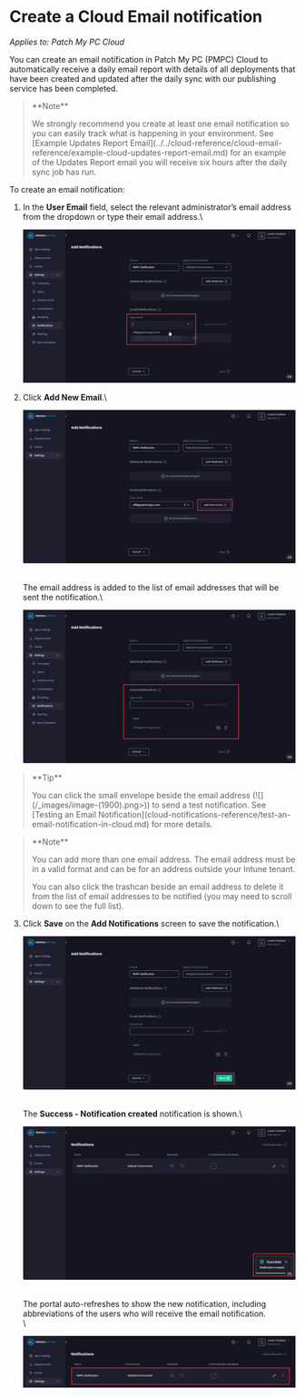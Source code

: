# Create a Cloud Email notification

_Applies to: Patch My PC Cloud_

You can create an email notification in Patch My PC (PMPC) Cloud to automatically receive a daily email report with details of all deployments that have been created and updated after the daily sync with our publishing service has been completed.

<blockquote class="wp-block-quote">
<p>**Note**</p>
<p>We strongly recommend you create at least one email notification so you can easily track what is happening in your environment. See [Example Updates Report Email](../../cloud-reference/cloud-email-reference/example-cloud-updates-report-email.md) for an example of the Updates Report email you will receive six hours after the daily sync job has run.</p>
</blockquote>

To create an email notification:

1.  In the **User Email** field, select the relevant administrator’s email address from the dropdown or type their email address.\


    ![Select the relevant administrator's email address from the "User Email" dropdown or type their email address](/_images/image-(1917).png "Select the relevant administrator’s email address from the “User Email” dropdown or type their email address")


2.  Click **Add New Email**.\


    ![Clicking "Add New Email" to add the email address to the notification list](/_images/image-(1918).png "Clicking “Add New Email” to add the email address to the notification list")

    \
    The email address is added to the list of email addresses that will be sent the notification.\


    ![](/_images/image-(1916).png)

<blockquote class="wp-block-quote">
<p>**Tip**</p>
<p>You can click the small envelope beside the email address (![](/_images/image-(1900).png>)) to send a test notification. See [Testing an Email Notification](cloud-notifications-reference/test-an-email-notification-in-cloud.md) for more details.</p>
</blockquote>

<blockquote class="wp-block-quote">
<p>**Note**</p>
<p>You can add more than one email address. The email address must be in a valid format and can be for an address outside your Intune tenant.</p>
<p>You can also click the trashcan beside an email address to delete it from the list of email addresses to be notified (you may need to scroll down to see the full list).</p>
</blockquote>

3.  Click **Save** on the **Add Notifications** screen to save the notification.\


    ![Clicking "Save" on the "Add Notifications" screen](/_images/image-(1919).png "Clicking “Save” on the “Add Notifications” screen")

    \
    The **Success - Notification created** notification is shown.\


    ![](/_images/image-(1920).png)

    \
    The portal auto-refreshes to show the new notification, including abbreviations of the users who will receive the email notification.\
    \


    ![Portal auto-refreshes to show the new notification, including abbreviations of the users who will receive the email notification](/_images/image-(1921).png "Portal auto-refreshes to show the new notification, including abbreviations of the users who will receive the email notification")